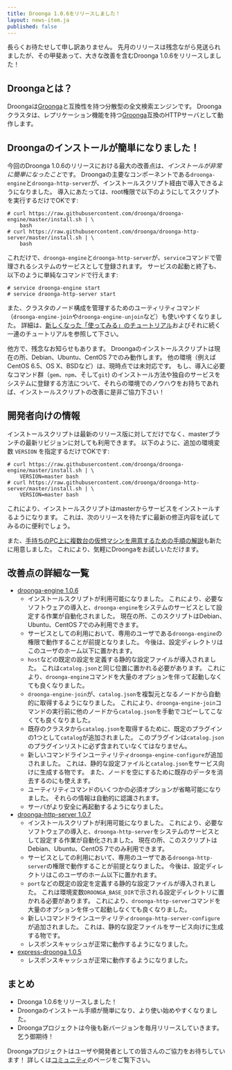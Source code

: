 ```yaml
---
title: Droonga 1.0.6をリリースしました！
layout: news-item.ja
published: false
---
```


長らくお待たせして申し訳ありません。
先月のリリースは残念ながら見送られましたが、その甲斐あって、大きな改善を含むDroonga 1.0.6をリリースしました！

## Droongaとは？

Droongaは[Groonga][groonga]と互換性を持つ分散型の全文検索エンジンです。
Droongaクラスタは、レプリケーション機能を持つ[Groonga][groonga]互換のHTTPサーバとして動作します。

## Droongaのインストールが簡単になりました！

今回のDroonga 1.0.6のリリースにおける最大の改善点は、*インストールが非常に簡単になったこと*です。
Droongaの主要なコンポーネントである`droonga-engine`と`droonga-http-server`が、インストールスクリプト経由で導入できるようになりました。
導入にあたっては、root権限で以下のようにしてスクリプトを実行するだけでOKです:

~~~
# curl https://raw.githubusercontent.com/droonga/droonga-engine/master/install.sh | \
    bash
# curl https://raw.githubusercontent.com/droonga/droonga-http-server/master/install.sh | \
    bash
~~~

これだけで、`droonga-engine`と`droonga-http-server`が、`service`コマンドで管理されるシステムのサービスとして登録されます。
サービスの起動と終了も、以下のように単純なコマンドで行えます:

~~~
# service droonga-engine start
# service droonga-http-server start
~~~

また、クラスタのノード構成を管理するためのユーティリティコマンド（`droonga-engine-join`や`droonga-engine-unjoin`など）も使いやすくなりました。
詳細は、[新しくなった「使ってみる」のチュートリアル](/ja/tutorial/1.0.6/groonga)およびそれに続く一連のチュートリアルを参照して下さい。

他方で、残念なお知らせもあります。
Droongaのインストールスクリプトは現在の所、Debian、Ubuntu、CentOS 7でのみ動作します。
他の環境（例えばCentOS 6.5、OS X、BSDなど）は、現時点では未対応です。
もし、導入に必要なコマンド群（`gem`、`npm`、そして`git`) のインストール方法や独自のサービスをシステムに登録する方法について、それらの環境でのノウハウをお持ちであれば、インストールスクリプトの改善に是非ご協力下さい！

## 開発者向けの情報

インストールスクリプトは最新のリリース版に対してだけでなく、masterブランチの最新リビジョンに対しても利用できます。
以下のように、追加の環境変数 `VERSION` を指定するだけでOKです:

~~~
# curl https://raw.githubusercontent.com/droonga/droonga-engine/master/install.sh | \
    VERSION=master bash
# curl https://raw.githubusercontent.com/droonga/droonga-http-server/master/install.sh | \
    VERSION=master bash
~~~

これにより、インストールスクリプトはmasterからサービスをインストールするようになります。
これは、次のリリースを待たずに最新の修正内容を試してみるのに便利でしょう。

また、[手持ちのPC上に複数台の仮想マシンを用意するための手順の解説](/ja/tutorial/1.0.6/virtual-machines-for-experiments/)も新たに用意しました。
これにより、気軽にDroongaをお試しいただけます。

## 改善点の詳細な一覧

 * [droonga-engine 1.0.6][droonga-engine]
   * インストールスクリプトが利用可能になりました。
     これにより、必要なソフトウェアの導入と、`droonga-engine`をシステムのサービスとして設定する作業が自動化されました。
     現在の所、このスクリプトはDebian、Ubuntu、CentOS 7でのみ利用できます。
   * サービスとしての利用において、専用のユーザである`droonga-engine`の権限で動作することが前提となりました。
     今後は、設定ディレクトリはこのユーザのホーム以下に置かれます。
   * `host`などの既定の設定を定義する静的な設定ファイルが導入されました。
     これは`catalog.json`と同じ位置に置かれる必要があります。
     これにより、`droonga-engine`コマンドを大量のオプションを伴って起動しなくても良くなりました。
   * `droonga-engine-join`が、`catalog.json`を複製元となるノードから自動的に取得するようになりました。
     これにより、`droonga-engine-join`コマンドの実行前に他のノードから`catalog.json`を手動でコピーしてこなくても良くなりました。
   * 既存のクラスタから`catalog.json`を取得するために、既定のプラグインの1つとして`catalog`が追加されました。
     このプラグインは`catalog.json`のプラグインリストに必ず含まれていなくてはなりません。
   * 新しいコマンドラインユーティリティ`droonga-engine-configure`が追加されました。
     これは、静的な設定ファイルと`catalog.json`をサービス向けに生成する物です。
     また、ノードを空にするために既存のデータを消去するのにも使えます。
   * ユーティリティコマンドのいくつかの必須オプションが省略可能になりました。
     それらの情報は自動的に認識されます。
   * サーバがより安全に再起動するようになりました。
 * [droonga-http-server 1.0.7][droonga-http-server]
   * インストールスクリプトが利用可能になりました。
     これにより、必要なソフトウェアの導入と、`droonga-http-server`をシステムのサービスとして設定する作業が自動化されました。
     現在の所、このスクリプトはDebian、Ubuntu、CentOS 7でのみ利用できます。
   * サービスとしての利用において、専用のユーザである`droonga-http-server`の権限で動作することが前提となりました。
     今後は、設定ディレクトリはこのユーザのホーム以下に置かれます。
   * `port`などの既定の設定を定義する静的な設定ファイルが導入されました。
     これは環境変数`DROONGA_BASE_DIR`で示される設定ディレクトリに置かれる必要があります。
     これにより、`droonga-http-server`コマンドを大量のオプションを伴って起動しなくても良くなりました。
   * 新しいコマンドラインユーティリティ`droonga-http-server-configure`が追加されました。
     これは、静的な設定ファイルをサービス向けに生成する物です。
   * レスポンスキャッシュが正常に動作するようになりました。
 * [express-droonga 1.0.5][express-droonga]
   * レスポンスキャッシュが正常に動作するようになりました。

## まとめ

 * Droonga 1.0.6をリリースしました！
 * Droongaのインストール手順が簡単になり、より使い始めやすくなりました。
 * Droongaプロジェクトは今後も新バージョンを毎月リリースしていきます。乞う御期待！

Droongaプロジェクトはユーザや開発者としての皆さんのご協力をお待ちしています！
詳しくは[コミュニティ][community]のページをご覧下さい。

  [community]: /ja/community/
  [overview]: /ja/overview/
  [tutorial]: /ja/tutorial/groonga/
  [groonga]: http://groonga.org/
  [droonga-engine]: https://github.com/droonga/droonga-engine
  [droonga-http-server]: https://github.com/droonga/droonga-http-server
  [express-droonga]: https://github.com/droonga/express-droonga

